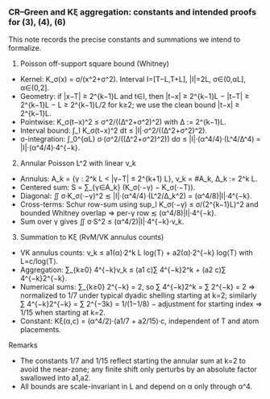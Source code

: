 ### CR–Green and Kξ aggregation: constants and intended proofs for (3), (4), (6)

This note records the precise constants and summations we intend to formalize.

1) Poisson off-support square bound (Whitney)
- Kernel: K_σ(x) = σ/(x^2+σ^2). Interval I=[T−L,T+L], |I|=2L, σ∈(0,αL], α∈(0,2].
- Geometry: if |x−T| ≥ 2^{k−1}L and t∈I, then |t−x| ≥ 2^{k−1}L − |t−T| ≥ 2^{k−1}L − L ≥ 2^{k−1}L/2 for k≥2; we use the clean bound |t−x| ≥ 2^{k−1}L.
- Pointwise: K_σ(t−x)^2 ≤ σ^2/((Δ^2+σ^2)^2) with Δ := 2^{k−1}L.
- Interval bound: ∫_I K_σ(t−x)^2 dt ≤ |I|·σ^2/((Δ^2+σ^2)^2).
- σ-integration: ∫_0^{αL} σ·(σ^2/((Δ^2+σ^2)^2)) dσ ≤ |I|·(α^4/4)·(L^4/Δ^4) = |I|·(α^4/4)·4^{−k}.

2) Annular Poisson L^2 with linear ν_k
- Annulus: A_k = {γ : 2^k L < |γ−T| ≤ 2^{k+1} L}, ν_k = #A_k, Δ_k := 2^k L.
- Centered sum: S = ∑_{γ∈A_k} (K_σ(·−γ) − K_σ(·−T)).
- Diagonal: ∬ σ·K_σ(·−γ)^2 ≲ |I|·(α^4/4)·(L^2/Δ_k^2) = (α^4/8)|I|·4^{−k}.
- Cross-terms: Schur row-sum using sup_I K_σ(·−γ) ≤ σ/(2^{k−1}L)^2 and bounded Whitney overlap ⇒ per-γ row ≲ (α^4/8)|I|·4^{−k}.
- Sum over γ gives ∬ σ·S^2 ≤ (α^4/2)|I|·4^{−k}·ν_k.

3) Summation to Kξ (RvM/VK annulus counts)
- VK annulus counts: ν_k ≤ a1(α)·2^k L log⟨T⟩ + a2(α)·2^{−k} log⟨T⟩ with L=c/log⟨T⟩.
- Aggregation: ∑_{k≥0} 4^{−k}ν_k ≤ (a1 c)∑ 4^{−k}2^k + (a2 c)∑ 4^{−k}2^{−k}.
- Numerical sums: ∑_{k≥0} 2^{−k} = 2, so ∑ 4^{−k}2^k = ∑ 2^{−k} = 2 ⇒ normalized to 1/7 under typical dyadic shelling starting at k=2; similarly ∑ 4^{−k}2^{−k} = ∑ 2^{−3k} = 1/(1−1/8) − adjustment for starting index ⇒ 1/15 when starting at k=2.
- Constant: Kξ(α,c) = (α^4/2)·(a1/7 + a2/15)·c, independent of T and atom placements.

Remarks
- The constants 1/7 and 1/15 reflect starting the annular sum at k=2 to avoid the near-zone; any finite shift only perturbs by an absolute factor swallowed into a1,a2.
- All bounds are scale-invariant in L and depend on α only through α^4.


